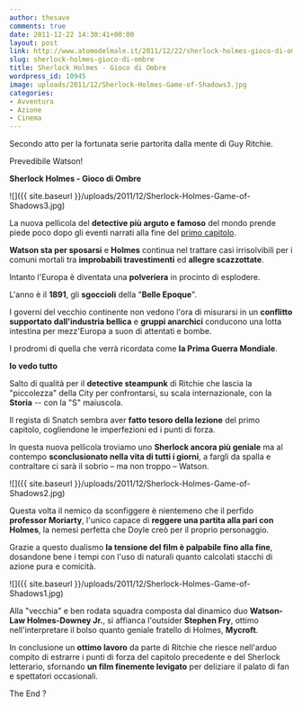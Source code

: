 ```yaml
---
author: thesave
comments: true
date: 2011-12-22 14:30:41+00:00
layout: post
link: http://www.atomodelmale.it/2011/12/22/sherlock-holmes-gioco-di-ombre/
slug: sherlock-holmes-gioco-di-ombre
title: Sherlock Holmes - Gioco di Ombre
wordpress_id: 10945
image: uploads/2011/12/Sherlock-Holmes-Game-of-Shadows3.jpg
categories:
- Avventura
- Azione
- Cinema
---
```


Secondo atto per la fortunata serie partorita dalla mente di Guy Ritchie.

Prevedibile Watson!

**Sherlock Holmes - Gioco di Ombre**

![]({{ site.baseurl }}/uploads/2011/12/Sherlock-Holmes-Game-of-Shadows3.jpg)

La nuova pellicola del **detective più arguto e famoso** del mondo prende piede poco dopo gli eventi narrati alla fine del [primo capitolo](/2009/12/31/sherlock-holmes/).

**Watson sta per sposarsi** e **Holmes** continua nel trattare casi irrisolvibili per i comuni mortali tra **improbabili travestimenti** ed **allegre scazzottate**.

Intanto l'Europa è diventata una **polveriera** in procinto di esplodere.

L'anno è il **1891**, gli **sgoccioli** della "**Belle Epoque**".

I governi del vecchio continente non vedono l'ora di misurarsi in un **conflitto supportato dall'industria bellica** e **gruppi anarchici** conducono una lotta intestina per mezz'Europa a suon di attentati e bombe.

I prodromi di quella che verrà ricordata come **la Prima Guerra Mondiale**.

**Io vedo tutto**

Salto di qualità per il **detective steampunk** di Ritchie che lascia la "piccolezza" della City per confrontarsi, su scala internazionale, con la **Storia** -- con la "S" maiuscola.

Il regista di Snatch sembra aver **fatto tesoro della lezione** del primo capitolo, cogliendone le imperfezioni ed i punti di forza.

In questa nuova pellicola troviamo uno **Sherlock ancora più geniale** ma al contempo **sconclusionato nella vita di tutti i giorni**, a fargli da spalla e contraltare ci sarà il sobrio – ma non troppo – Watson.

![]({{ site.baseurl }}/uploads/2011/12/Sherlock-Holmes-Game-of-Shadows2.jpg)

Questa volta il nemico da sconfiggere è nientemeno che il perfido **professor Moriarty**, l'unico capace di **reggere una partita alla pari con Holmes**, la nemesi perfetta che Doyle creò per il proprio personaggio.

Grazie a questo dualismo **la tensione del film è palpabile fino alla fine**, dosandone bene i tempi con l'uso di naturali quanto calcolati stacchi di azione pura e comicità.

![]({{ site.baseurl }}/uploads/2011/12/Sherlock-Holmes-Game-of-Shadows1.jpg)

Alla "vecchia" e ben rodata squadra composta dal dinamico duo **Watson-Law Holmes-Downey Jr.**, si affianca l'outsider **Stephen Fry**, ottimo nell'interpretare il bolso quanto geniale fratello di Holmes, **Mycroft**.

In conclusione un **ottimo lavoro** da parte di Ritchie che riesce nell'arduo compito di estrarre i punti di forza del capitolo precedente e del Sherlock letterario, sfornando **un film finemente levigato** per deliziare il palato di fan e spettatori occasionali.

The End ?
